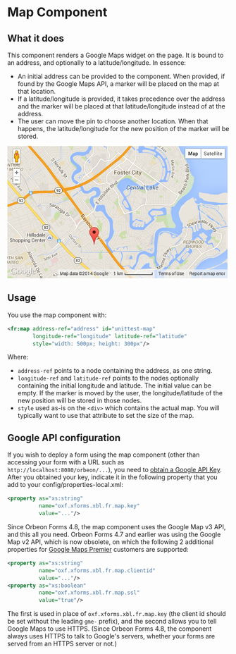 # Map Component

<!-- toc -->

## What it does

This component renders a Google Maps widget on the page. It is bound to an address, and optionally to a latitude/longitude. In essence:

- An initial address can be provided to the component. When provided, if found by the Google Maps API, a marker will be placed on the map at that location.
- If a latitude/longitude is provided, it takes precedence over the address and the marker will be placed at that latitude/longitude instead of at the address.
- The user can move the pin to choose another location. When that happens, the latitude/longitude for the new position of the marker will be stored.

![Map component in action](../images/xbl-map.png)

## Usage

You use the map component with:

```xml
<fr:map address-ref="address" id="unittest-map"
        longitude-ref="longitude" latitude-ref="latitude"
        style="width: 500px; height: 300px"/>
```

Where:

- `address-ref` points to a node containing the address, as one string.
- `longitude-ref` and `latitude-ref` points to the nodes optionally containing the initial longitude and latitude. The initial value can be empty. If the marker is moved by the user, the longitude/latitude of the new position will be stored in those nodes.
- `style` used as-is on the `<div>` which contains the actual map. You will typically want to use that attribute to set the size of the map.

## Google API configuration

If you wish to deploy a form using the map component (other than accessing your form with a URL such as `http://localhost:8080/orbeon/...`), you need to [obtain a Google API Key](https://developers.google.com/maps/documentation/javascript/tutorial#api_key). After you obtained your key, indicate it in the following property that you add to your config/properties-local.xml:

```xml
<property as="xs:string"
          name="oxf.xforms.xbl.fr.map.key"
          value="..."/>
```

Since Orbeon Forms 4.8, the map component uses the Google Map v3 API, and this all you need. Orbeon Forms 4.7 and earlier was using the Google Map v2 API, which is now obsolete, on which the following 2 additional properties for [Google Maps Premier](http://code.google.com/apis/maps/documentation/premier/guide.html) customers are supported:

```xml
<property as="xs:string"
          name="oxf.xforms.xbl.fr.map.clientid"
          value="..."/>
<property as="xs:boolean"
          name="oxf.xforms.xbl.fr.map.ssl"
          value="true"/>
```

The first is used in place of `oxf.xforms.xbl.fr.map.key` (the client id should be set without the leading `gme-` prefix), and the second allows you to tell Google Maps to use HTTPS. (Since Orbeon Forms 4.8, the component always uses HTTPS to talk to Google's servers, whether your forms are served from an HTTPS server or not.)
